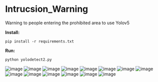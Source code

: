 # Intrucsion_Warning
Warning to people entering the prohibited area to use Yolov5

**Install:**
```
pip install -r requirements.txt
```

**Run:**
```
python yolodetect2.py
```

![image](https://user-images.githubusercontent.com/111002449/216124652-3700095d-8502-432a-8189-49a4710c1b1a.png)
![image](https://user-images.githubusercontent.com/111002449/216124673-5f76fcc3-e1e7-46ed-83d1-787c9dc35678.png)
![image](https://user-images.githubusercontent.com/111002449/216124687-00738235-8898-446e-ae7b-3b234ee1317d.png)
![image](https://user-images.githubusercontent.com/111002449/216124697-383c36b8-2cbe-45ab-b96a-2a44b05ea697.png)
![image](https://user-images.githubusercontent.com/111002449/216124712-6f118ddf-0d27-4bb3-bb0d-286ca8ab7b27.png)
![image](https://user-images.githubusercontent.com/111002449/216124728-86f0aec1-8aa6-483b-bd9b-19576fff7319.png)
![image](https://user-images.githubusercontent.com/111002449/216124738-c2610b94-4d61-4a8b-92a1-183fbc01ed96.png)
![image](https://user-images.githubusercontent.com/111002449/216124758-aeca41c3-c619-466c-aa82-40fb2c1e18c3.png)
![image](https://user-images.githubusercontent.com/111002449/216124886-9ff0642a-3d77-4fcc-bfa2-3978e9efccb6.png)
![image](https://user-images.githubusercontent.com/111002449/216124971-8fbb9c08-920a-40eb-87fd-3acb0154a3e0.png)
![image](https://user-images.githubusercontent.com/111002449/216125146-5aa6de59-cad8-4a51-a07d-87552d9e62d5.png)
![image](https://user-images.githubusercontent.com/111002449/216125511-f0f3549a-98e5-489e-93f2-bd3128fc3af8.png)
![image](https://user-images.githubusercontent.com/111002449/216125535-b8bcc34e-2856-401e-bac9-e43e42fe4be2.png)
![image](https://user-images.githubusercontent.com/111002449/216125554-bd0e7e42-6cc6-430c-92a3-1c4e932ca410.png)


